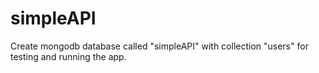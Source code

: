 # simpleAPI

Create mongodb database called "simpleAPI" with collection "users" for testing and running the app.

